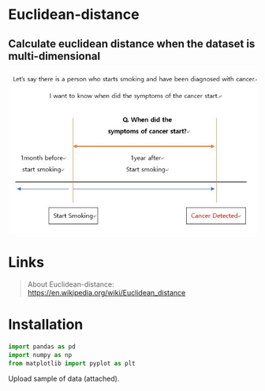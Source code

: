 # Euclidean-distance
## Calculate euclidean distance when the dataset is multi-dimensional

![Data Description](https://github.com/hansr0518/Euclidean-distance/blob/master/Data%20Description.JPG)

# Links
> About Euclidean-distance: https://en.wikipedia.org/wiki/Euclidean_distance

# Installation
```python
import pandas as pd
import numpy as np
from matplotlib import pyplot as plt
```
Upload sample of data (attached). 
